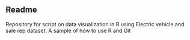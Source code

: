 ## Readme

Repository for script on data visualization in R using Electric vehicle and sale rep dataset. A sample of how to use R and Git